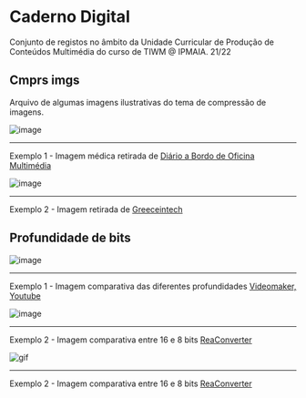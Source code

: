 # Caderno Digital
Conjunto de registos no âmbito da Unidade Curricular de Produção de Conteúdos Multimédia do curso de TIWM @ IPMAIA. 21/22


## Cmprs imgs
Arquivo de algumas imagens ilustrativas do tema de compressão de imagens.

![image](https://user-images.githubusercontent.com/72624424/135691409-b8841c98-b3e0-4941-baa1-367df4a5dd8c.png)
__________________________________________
Exemplo 1 - Imagem médica retirada de [Diário a Bordo de Oficina Multimédia](https://anamota3.wordpress.com/2011/11/07/necessidade-de-compressao/)

![image](https://user-images.githubusercontent.com/72624424/135691867-60339e8c-6344-47d3-aa26-bb2f20e25836.png)
__________________________________________
Exemplo 2 - Imagem retirada de [Greeceintech](https://greeceintech.wordpress.com/2014/11/14/compressao-de-imagens/)

## Profundidade de bits

![image](https://user-images.githubusercontent.com/72624424/137006641-a093ee33-f1d0-40e2-b2fc-6b5493b465b6.png)
__________________________________________
Exemplo 1 - Imagem comparativa das diferentes profundidades [Videomaker, Youtube](https://www.youtube.com/watch?v=6yXYxp0UiVg)

![image](https://user-images.githubusercontent.com/72624424/137006765-9d7ea91a-6438-4866-be1e-22510ccf2190.png)
__________________________________________
Exemplo 2 - Imagem comparativa entre 16 e 8 bits [ReaConverter](https://www.reaconverter.com/features/image-editing/color-depth.html)

![gif](https://user-images.githubusercontent.com/72624424/137007350-de4f6219-08de-4dc5-b840-e6cabc2c973a.gif)
__________________________________________
Exemplo 2 - Imagem comparativa entre 16 e 8 bits [ReaConverter](https://www.reaconverter.com/features/image-editing/color-depth.html)

